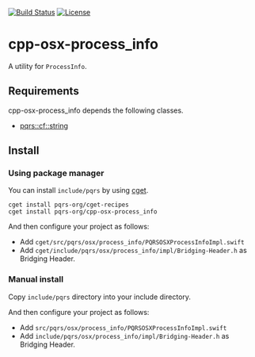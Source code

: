[![Build Status](https://github.com/pqrs-org/cpp-osx-process_info/workflows/CI/badge.svg)](https://github.com/pqrs-org/cpp-osx-process_info/actions)
[![License](https://img.shields.io/badge/license-Boost%20Software%20License-blue.svg)](https://github.com/pqrs-org/cpp-osx-process_info/blob/main/LICENSE.md)

# cpp-osx-process_info

A utility for `ProcessInfo`.

## Requirements

cpp-osx-process_info depends the following classes.

- [pqrs::cf::string](https://github.com/pqrs-org/cpp-cf-string)

## Install

### Using package manager

You can install `include/pqrs` by using [cget](https://github.com/pfultz2/cget).

```shell
cget install pqrs-org/cget-recipes
cget install pqrs-org/cpp-osx-process_info
```

And then configure your project as follows:

- Add `cget/src/pqrs/osx/process_info/PQRSOSXProcessInfoImpl.swift`
- Add `cget/include/pqrs/osx/process_info/impl/Bridging-Header.h` as Bridging Header.

### Manual install

Copy `include/pqrs` directory into your include directory.

And then configure your project as follows:

- Add `src/pqrs/osx/process_info/PQRSOSXProcessInfoImpl.swift`
- Add `include/pqrs/osx/process_info/impl/Bridging-Header.h` as Bridging Header.
